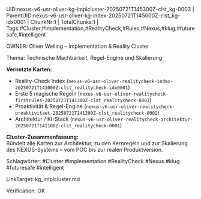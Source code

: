 UID:nexus-v6-usr-oliver-kg-implcluster-20250721T145300Z-clst_kg-0003 | ParentUID:nexus-v6-usr-oliver-kg-index-20250721T145000Z-clst_kg-idx0001 | ChunkNr:1 | TotalChunks:1 | Tags:#Cluster,#Implementation,#RealityCheck,#Rules,#Nexus,#klug,#futuresafe,#intelligent

OWNER: Oliver Welling – Implementation & Reality Cluster

Thema: Technische Machbarkeit, Regel-Engine und Skalierung

**Vernetzte Karten:**  
- Reality-Check Index (`nexus-v6-usr-oliver-realitycheck-index-20250721T141000Z-clst_realitycheck-idx0001`)  
- Erste 5 magische Regeln (`nexus-v6-usr-oliver-realitycheck-firstrules-20250721T141300Z-clst_realitycheck-0003`)  
- Proaktivität & Regel-Engine (`nexus-v6-usr-oliver-realitycheck-proaktivitaet-20250721T141200Z-clst_realitycheck-0002`)  
- Architektur / KI-Stack (`nexus-v6-usr-oliver-realitycheck-architektur-20250721T141100Z-clst_realitycheck-0001`)

**Cluster-Zusammenfassung:**  
Bündelt alle Karten zur Architektur, zu den Kernregeln und zur Skalierung des NEXUS-Systems – vom POC bis zur realen Produktversion.

Schlagwörter: #Cluster #Implementation #RealityCheck #Nexus #klug #futuresafe #intelligent

LinkTarget: kg_implcluster.md  

Verification: OK
